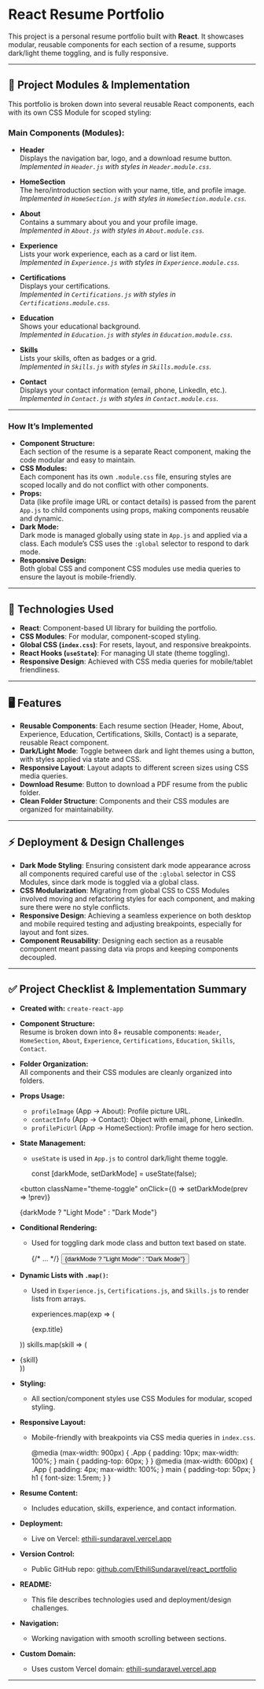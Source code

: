 # React Resume Portfolio

This project is a personal resume portfolio built with **React**. It showcases modular, reusable components for each section of a resume, supports dark/light theme toggling, and is fully responsive.

---

## 🧩 Project Modules & Implementation

This portfolio is broken down into several reusable React components, each with its own CSS Module for scoped styling:

### **Main Components (Modules):**

- **Header**  
  Displays the navigation bar, logo, and a download resume button.  
  *Implemented in `Header.js` with styles in `Header.module.css`.*

- **HomeSection**  
  The hero/introduction section with your name, title, and profile image.  
  *Implemented in `HomeSection.js` with styles in `HomeSection.module.css`.*

- **About**  
  Contains a summary about you and your profile image.  
  *Implemented in `About.js` with styles in `About.module.css`.*

- **Experience**  
  Lists your work experience, each as a card or list item.  
  *Implemented in `Experience.js` with styles in `Experience.module.css`.*

- **Certifications**  
  Displays your certifications.  
  *Implemented in `Certifications.js` with styles in `Certifications.module.css`.*

- **Education**  
  Shows your educational background.  
  *Implemented in `Education.js` with styles in `Education.module.css`.*

- **Skills**  
  Lists your skills, often as badges or a grid.  
  *Implemented in `Skills.js` with styles in `Skills.module.css`.*

- **Contact**  
  Displays your contact information (email, phone, LinkedIn, etc.).  
  *Implemented in `Contact.js` with styles in `Contact.module.css`.*

---

### **How It’s Implemented**

- **Component Structure:**  
  Each section of the resume is a separate React component, making the code modular and easy to maintain.
- **CSS Modules:**  
  Each component has its own `.module.css` file, ensuring styles are scoped locally and do not conflict with other components.
- **Props:**  
  Data (like profile image URL or contact details) is passed from the parent `App.js` to child components using props, making components reusable and dynamic.
- **Dark Mode:**  
  Dark mode is managed globally using state in `App.js` and applied via a class. Each module’s CSS uses the `:global` selector to respond to dark mode.
- **Responsive Design:**  
  Both global CSS and component CSS modules use media queries to ensure the layout is mobile-friendly.

---

## 🚀 Technologies Used

- **React**: Component-based UI library for building the portfolio.
- **CSS Modules**: For modular, component-scoped styling.
- **Global CSS (`index.css`)**: For resets, layout, and responsive breakpoints.
- **React Hooks (`useState`)**: For managing UI state (theme toggling).
- **Responsive Design**: Achieved with CSS media queries for mobile/tablet friendliness.

---

## 🖥️ Features

- **Reusable Components**: Each resume section (Header, Home, About, Experience, Education, Certifications, Skills, Contact) is a separate, reusable React component.
- **Dark/Light Mode**: Toggle between dark and light themes using a button, with styles applied via state and CSS.
- **Responsive Layout**: Layout adapts to different screen sizes using CSS media queries.
- **Download Resume**: Button to download a PDF resume from the public folder.
- **Clean Folder Structure**: Components and their CSS modules are organized for maintainability.

---

## ⚡ Deployment & Design Challenges

- **Dark Mode Styling**: Ensuring consistent dark mode appearance across all components required careful use of the `:global` selector in CSS Modules, since dark mode is toggled via a global class.
- **CSS Modularization**: Migrating from global CSS to CSS Modules involved moving and refactoring styles for each component, and making sure there were no style conflicts.
- **Responsive Design**: Achieving a seamless experience on both desktop and mobile required testing and adjusting breakpoints, especially for layout and font sizes.
- **Component Reusability**: Designing each section as a reusable component meant passing data via props and keeping components decoupled.

---

## ✅ Project Checklist & Implementation Summary

- **Created with:** `create-react-app`
- **Component Structure:**  
  Resume is broken down into 8+ reusable components: `Header`, `HomeSection`, `About`, `Experience`, `Certifications`, `Education`, `Skills`, `Contact`.
- **Folder Organization:**  
  All components and their CSS modules are cleanly organized into folders.
- **Props Usage:**  
  - `profileImage` (App → About): Profile picture URL.
  - `contactInfo` (App → Contact): Object with email, phone, LinkedIn.
  - `profilePicUrl` (App → HomeSection): Profile image for hero section.

  <About profileImage={profilePicUrl} />
  <Contact contactInfo={contactDetails} />
  <HomeSection profilePicUrl={profilePicUrl} />

- **State Management:**  
  - `useState` is used in `App.js` to control dark/light theme toggle.

    const [darkMode, setDarkMode] = useState(false);
  
  <button
    className="theme-toggle"
    onClick={() => setDarkMode(prev => !prev)}
  >
    {darkMode ? "Light Mode" : "Dark Mode"}
  </button>

- **Conditional Rendering:**  
  - Used for toggling dark mode class and button text based on state.

    <div className={`portfolio-bg ${darkMode ? 'dark' : ''}`}>
    {/* ... */}
    <button>
      {darkMode ? "Light Mode" : "Dark Mode"}
    </button>
    </div>
  
- **Dynamic Lists with `.map()`:**  
  - Used in `Experience.js`, `Certifications.js`, and `Skills.js` to render lists from arrays.

    experiences.map(exp => (
    <div key={exp.id}>{exp.title}</div>
  ))
  skills.map(skill => (
    <li key={skill}>{skill}</li>
  ))

- **Styling:**  
  - All section/component styles use CSS Modules for modular, scoped styling.

- **Responsive Layout:**  
  - Mobile-friendly with breakpoints via CSS media queries in `index.css`.

    @media (max-width: 900px) {
    .App { padding: 10px; max-width: 100%; }
    main { padding-top: 60px; }
  }
  @media (max-width: 600px) {
    .App { padding: 4px; max-width: 100%; }
    main { padding-top: 50px; }
    h1 { font-size: 1.5rem; }
  }

- **Resume Content:**  
  - Includes education, skills, experience, and contact information.
- **Deployment:**  
  - Live on Vercel: [ethili-sundaravel.vercel.app](https://ethili-sundaravel.vercel.app/)
- **Version Control:**  
  - Public GitHub repo: [github.com/EthiliSundaravel/react_portfolio](https://github.com/EthiliSundaravel/react_portfolio/)
- **README:**  
  - This file describes technologies used and deployment/design challenges.
- **Navigation:**  
  - Working navigation with smooth scrolling between sections.
- **Custom Domain:**  
  - Uses custom Vercel domain: [ethili-sundaravel.vercel.app](https://ethili-sundaravel.vercel.app/)

---


